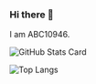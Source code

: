 ### Hi there 👋

I am ABC10946.

<!--
**ABC10946/ABC10946** is a ✨ _special_ ✨ repository because its `README.md` (this file) appears on your GitHub profile.

Here are some ideas to get you started:

- 🔭 I’m currently working on ...
- 🌱 I’m currently learning ...
- 👯 I’m looking to collaborate on ...
- 🤔 I’m looking for help with ...
- 💬 Ask me about ...
- 📫 How to reach me: ...
- 😄 Pronouns: ...
- ⚡ Fun fact: ...
-->

![GitHub Stats Card](https://github-readme-stats.vercel.app/api?username=abc10946&count_private=true&show_icons=true)

![Top Langs](https://github-readme-stats.vercel.app/api/top-langs/?username=abc10946&layout=compact)
